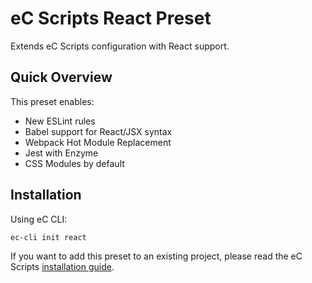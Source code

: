 # eC Scripts React Preset

Extends eC Scripts configuration with React support.

## Quick Overview

This preset enables:
- New ESLint rules
- Babel support for React/JSX syntax
- Webpack Hot Module Replacement
- Jest with Enzyme
- CSS Modules by default

## Installation

Using eC CLI:

```
ec-cli init react
```

If you want to add this preset to an existing project, please read the eC Scripts [installation guide](https://github.com/ecentral/ec-scripts).
